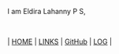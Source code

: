 I am Eldira Lahanny P S, 

<br id="idx02">

|     [HOME](https://eldiralps.github.io/os222/)    |    [LINKS](https://github.com/eldiralps/os222/LINKS/) 
|     [GitHub](https://github.com/eldiralps/os222)    |     [LOG](https://github.com/eldiralps/os222/TXT/mylog.txt/)    |
